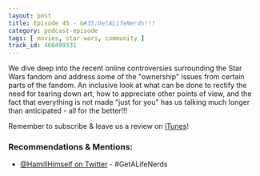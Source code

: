 ```yaml
---
layout: post
title: Episode 45 - &#35;GetALifeNerds!!!
category: podcast-episode
tags: [ movies, star-wars, community ]
track_id: 460499331
---
```


We dive deep into the recent online controversies surrounding the Star Wars fandom and address some of the "ownership" issues from certain parts of the fandom.  An inclusive look at what can be done to rectify the need for tearing down art, how to appreciate other points of view, and the fact that everything is not made "just for you" has us talking much longer than anticipated - all for the better!!! 

Remember to subscribe & leave us a review on [iTunes](https://itunes.apple.com/us/podcast/the-rick-don-show/id1229942938)!

<!--more-->

### Recommendations & Mentions:
- [@HamillHimself on Twitter](https://twitter.com/HamillHimself/status/1004482255295692802) - #GetALifeNerds
